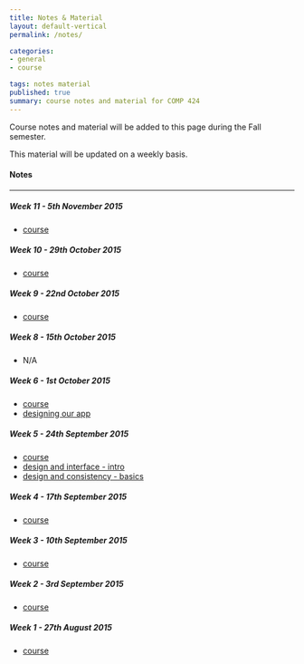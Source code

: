 ```yaml
---
title: Notes & Material
layout: default-vertical
permalink: /notes/

categories:
- general
- course

tags: notes material
published: true
summary: course notes and material for COMP 424
---
```


Course notes and material will be added to this page during the Fall semester.

This material will be updated on a weekly basis.

#### Notes

***

##### Week 11 - 5th November 2015
  * [course](/assets/docs/Comp424-week11.pdf)

##### Week 10 - 29th October 2015
  * [course](/assets/docs/Comp424-week10.pdf)

##### Week 9 - 22nd October 2015
  * [course](/assets/docs/Comp424-week9.pdf)

##### Week 8 - 15th October 2015
  * N/A

##### Week 6 - 1st October 2015
  * [course](/assets/docs/Comp424-week6.pdf)
  * [designing our app](/assets/docs/design-our-app.pdf)

##### Week 5 - 24th September 2015
  * [course](/assets/docs/Comp424-week5.pdf)
  * [design and interface - intro](/assets/docs/design-interface-intro.pdf)
  * [design and consistency - basics](/assets/docs/design-consistency-basics.pdf)

##### Week 4 - 17th September 2015
  * [course](/assets/docs/Comp424-week4.pdf)

##### Week 3 - 10th September 2015
  * [course](/assets/docs/Comp424-week3.pdf)

##### Week 2 - 3rd September 2015
  * [course](/assets/docs/Comp424-week2.pdf)

##### Week 1 - 27th August 2015
  * [course](/assets/docs/Comp424-week1.pdf)
